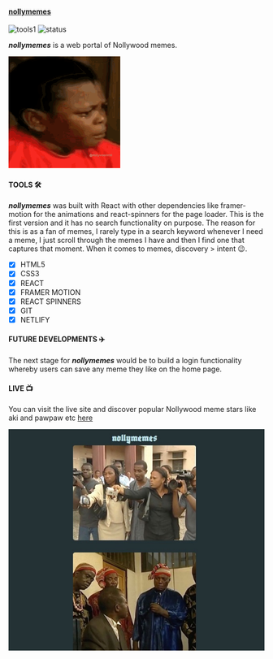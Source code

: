 #### [nollymemes](nollymemes.netlify.app)
![tools1](https://img.shields.io/badge/tools-react-success) ![status](https://img.shields.io/badge/status-live-success)

***nollymemes*** is a web portal of Nollywood memes.

![aki](aki.gif)


#### TOOLS 🛠️
***nollymemes*** was built with React with other dependencies like framer-motion for the animations and react-spinners for the page loader. This is the first version and it has no search functionality on purpose. The reason for this is as a fan of memes, I rarely type in a search keyword whenever I need a meme, I just scroll through the memes I have and then I find one that captures that moment. When it comes to memes, discovery > intent 😉.

- [x] HTML5
- [x] CSS3
- [x] REACT
- [x] FRAMER MOTION
- [x] REACT SPINNERS
- [x] GIT
- [x] NETLIFY 

#### FUTURE DEVELOPMENTS ✈️
The next stage for ***nollymemes*** would be to build a login functionality whereby users can save any meme they like on the home page.

#### LIVE 📺
You can visit the live site and discover popular Nollywood meme stars like aki and pawpaw etc [here](nollymemes.netlify.app)

![nollymemes](nollymemes_home.jpg)
